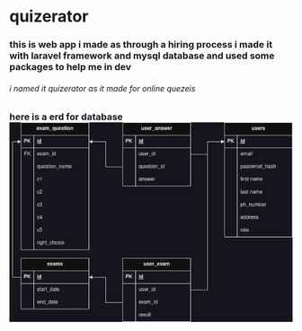 # quizerator
### this is web app i made as through a hiring process i made it with laravel framework and mysql database and used some packages to help me in dev
###### i named it quizerator as it made for online quezeis 
### here is a erd for database ![ERD](https://github.com/abdalhalem-alfakhrany/quizerator/raw/master/quizerator_erd.drawio.png)
